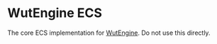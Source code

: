 # WutEngine ECS

The core ECS implementation for [WutEngine](https://crates.io/crates/wutengine).
Do not use this directly.
